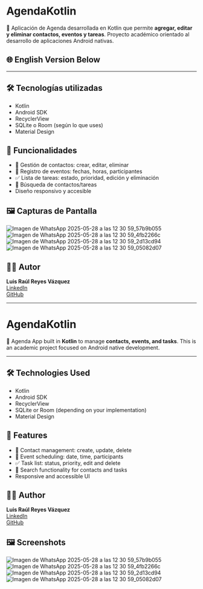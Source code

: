 # AgendaKotlin

📱 Aplicación de Agenda desarrollada en Kotlin que permite **agregar, editar y eliminar contactos, eventos y tareas**. Proyecto académico orientado al desarrollo de aplicaciones Android nativas.

## 🌐 English Version Below

---

## 🛠 Tecnologías utilizadas

- Kotlin
- Android SDK
- RecyclerView
- SQLite o Room (según lo que uses)
- Material Design

## 🎯 Funcionalidades

- 📇 Gestión de contactos: crear, editar, eliminar
- 📅 Registro de eventos: fechas, horas, participantes
- ✅ Lista de tareas: estado, prioridad, edición y eliminación
- 🔎 Búsqueda de contactos/tareas
- Diseño responsivo y accesible

## 🖼️ Capturas de Pantalla
![Imagen de WhatsApp 2025-05-28 a las 12 30 59_57b9b055](https://github.com/user-attachments/assets/09ef9692-53df-481f-89d5-0d0732f48f92)
![Imagen de WhatsApp 2025-05-28 a las 12 30 59_4fb2266c](https://github.com/user-attachments/assets/ea75a4df-caf0-4577-b10f-f641d6ff74ed)
![Imagen de WhatsApp 2025-05-28 a las 12 30 59_2d13cd94](https://github.com/user-attachments/assets/2cb5198e-fc13-4b3b-bc89-5bb1fc200e1b)
![Imagen de WhatsApp 2025-05-28 a las 12 30 59_05082d07](https://github.com/user-attachments/assets/c97d60b3-5a4a-4f1b-98a8-5660360e0c2c)


## 🧑‍💻 Autor

**Luis Raúl Reyes Vázquez**  
[LinkedIn](https://www.linkedin.com/in/luis-raúl-reyes-vazquez-ba310a15a/)  
[GitHub](https://github.com/Rulas54)

---

# AgendaKotlin

📱 Agenda App built in **Kotlin** to manage **contacts, events, and tasks**. This is an academic project focused on Android native development.

---

## 🛠 Technologies Used

- Kotlin
- Android SDK
- RecyclerView
- SQLite or Room (depending on your implementation)
- Material Design

## 🎯 Features

- 📇 Contact management: create, update, delete
- 📅 Event scheduling: date, time, participants
- ✅ Task list: status, priority, edit and delete
- 🔎 Search functionality for contacts and tasks
- Responsive and accessible UI
## 🧑‍💻 Author

**Luis Raúl Reyes Vázquez**  
[LinkedIn](https://www.linkedin.com/in/luis-raúl-reyes-vazquez-ba310a15a/)  
[GitHub](https://github.com/Rulas54)

## 🖼️ Screenshots
![Imagen de WhatsApp 2025-05-28 a las 12 30 59_57b9b055](https://github.com/user-attachments/assets/09ef9692-53df-481f-89d5-0d0732f48f92)
![Imagen de WhatsApp 2025-05-28 a las 12 30 59_4fb2266c](https://github.com/user-attachments/assets/ea75a4df-caf0-4577-b10f-f641d6ff74ed)
![Imagen de WhatsApp 2025-05-28 a las 12 30 59_2d13cd94](https://github.com/user-attachments/assets/2cb5198e-fc13-4b3b-bc89-5bb1fc200e1b)
![Imagen de WhatsApp 2025-05-28 a las 12 30 59_05082d07](https://github.com/user-attachments/assets/c97d60b3-5a4a-4f1b-98a8-5660360e0c2c)

